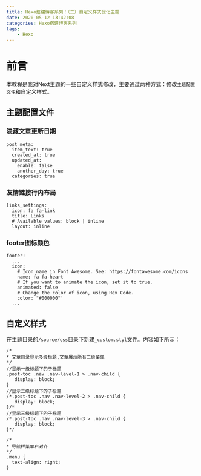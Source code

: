 ```yaml
---
title: Hexo搭建博客系列：（二）自定义样式优化主题
date: 2020-05-12 13:42:08
categories: Hexo搭建博客系列
tags: 
    - Hexo
---
```


# 前言

本教程是我对Next主题的一些自定义样式修改，主要通过两种方式：修改`主题配置文件`和自定义样式。

<!-- more -->

## 主题配置文件

### 隐藏文章更新日期

```
post_meta:
  item_text: true
  created_at: true
  updated_at:
    enable: false
    another_day: true
  categories: true
```

### 友情链接行内布局

```
links_settings:
  icon: fa fa-link
  title: Links
  # Available values: block | inline
  layout: inline
```

### footer图标颜色

```
footer:
  ...
  icon:
    # Icon name in Font Awesome. See: https://fontawesome.com/icons
    name: fa fa-heart
    # If you want to animate the icon, set it to true.
    animated: false
    # Change the color of icon, using Hex Code.
    color: "#000000"'
  ...
```



## 自定义样式

在主题目录的`/source/css`目录下新建`_custom.styl`文件。内容如下所示：

```
/*
* 文章目录显示多级标题,文章展示所有二级菜单
*/
//显示一级标题下的子标题
.post-toc .nav .nav-level-1 > .nav-child {
   display: block;
}
//显示二级标题下的子标题
/*.post-toc .nav .nav-level-2 > .nav-child {
   display: block;
}/*
//显示三级标题下的子标题
/*.post-toc .nav .nav-level-3 > .nav-child {
   display: block;
}*/

/*
* 导航栏菜单右对齐
*/
.menu {
  text-align: right;
}
```



